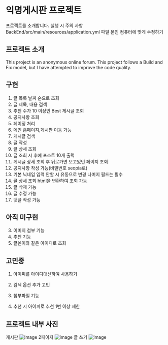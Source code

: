 # 익명게시판 프로젝트

프로젝트를 소개합니다.
실행 시 주의 사항
BackEnd/src/main/resources/application.yml 파일 본인 컴퓨터에 맞게 수정하기

## 프로젝트 소개

This project is an anonymous online forum.
This project follows a Build and Fix model, but I have attempted to improve the code quality.

## 구현
1. 글 목록 날짜 순으로 조회
3. 글 제목, 내용 검색
4. 추천 수가 10 이상인 Best 게시글 조회
5. 공지사항 조회
6. 페이징 처리
7. 메인 홈페이지,게시판 이동 가능
8. 게시글 검색
9. 글 작성
10. 글 상세 조회
11. 글 조회 시 후에 포스트 10개 출력
12. 게시글 상세 조회 후 뒤로가면 보고있던 페이지 조회
13. 공지사항 작성 가능(비밀번호 seopia로)
14. 기본 닉네임 입력 안할 시 유동으로 변경 나머지 필드는 필수
15. 글 상세 조회 html을 변환하여 조회 가능
16. 글 삭제 가능
17. 글 수정 가능
18. 댓글 작성 가능

## 아직 미구현
3. 이미지 첨부 기능
4. 추천 기능
6. 글쓴이와 같은 아이디로 조회

## 고민중
 1. 아이피를 아이디대신하여 사용하기

4. 검색 옵션 추가 고민
5. 첨부파일 기능
6. 추천 시 아이피로 추천 1번 이상 제한
## 프로젝트 내부 사진
게시판
![image](https://github.com/Seopia/anonymous-board/assets/145535934/a9de03bf-0bdb-41a1-b0bd-c144e550e212)
2페이지
![image](https://github.com/Seopia/anonymous-board/assets/145535934/4ce037e4-e799-4c32-8cef-19bdbea41b41)
글 쓰기
![image](https://github.com/Seopia/anonymous-board/assets/145535934/2bebbaf9-ae86-4909-b250-90aea7936bf0)


